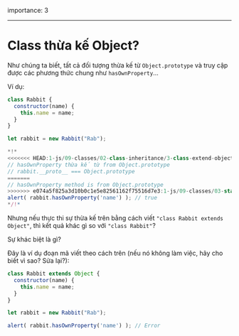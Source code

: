 importance: 3

---

# Class thừa kế Object?

Như chúng ta biết, tất cả đối tượng thừa kế từ `Object.prototype` và truy cập được các phương thức chung như `hasOwnProperty`...

Ví dụ:

```js run
class Rabbit {
  constructor(name) {
    this.name = name;
  }
}

let rabbit = new Rabbit("Rab");

*!*
<<<<<<< HEAD:1-js/09-classes/02-class-inheritance/3-class-extend-object/task.md
// hasOwnProperty thừa kế từ from Object.prototype
// rabbit.__proto__ === Object.prototype
=======
// hasOwnProperty method is from Object.prototype
>>>>>>> e074a5f825a3d10b0c1e5e82561162f75516d7e3:1-js/09-classes/03-static-properties-methods/3-class-extend-object/task.md
alert( rabbit.hasOwnProperty('name') ); // true
*/!*
```

Nhưng nếu thực thi sự thừa kế trên bằng cách viết `"class Rabbit extends Object"`, thì kết quả khác gì so với `"class Rabbit"`?

Sự khác biệt là gì?

Đây là ví dụ đoạn mã viết theo cách trên (nếu nó không làm việc, hãy cho biết vì sao? Sửa lại?):

```js
class Rabbit extends Object {
  constructor(name) {
    this.name = name;
  }
}

let rabbit = new Rabbit("Rab");

alert( rabbit.hasOwnProperty('name') ); // Error
```
